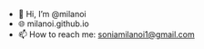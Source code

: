 - 👋 Hi, I’m @milanoi
- 🌐 milanoi.github.io
- 📫 How to reach me: soniamilanoi1@gmail.com

<!---
milanoi/milanoi is a ✨ special ✨ repository because its `README.md` (this file) appears on your GitHub profile.
You can click the Preview link to take a look at your changes.
--->
